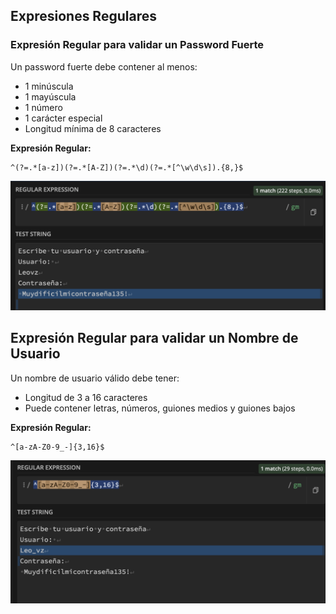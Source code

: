 ## Expresiones Regulares

### Expresión Regular para validar un Password Fuerte

Un password fuerte debe contener al menos:
- 1 minúscula
- 1 mayúscula
- 1 número
- 1 carácter especial
- Longitud mínima de 8 caracteres

**Expresión Regular:**
```regex
^(?=.*[a-z])(?=.*[A-Z])(?=.*\d)(?=.*[^\w\d\s]).{8,}$
```

![Captura de Expresión Regular Password](./Expresion1.png)



## Expresión Regular para validar un Nombre de Usuario

Un nombre de usuario válido debe tener:

- Longitud de 3 a 16 caracteres
- Puede contener letras, números, guiones medios y guiones bajos

**Expresión Regular:**

```regex
^[a-zA-Z0-9_-]{3,16}$
```
![Captura de Expresión Regular Usuario](./Expresion2.png)




